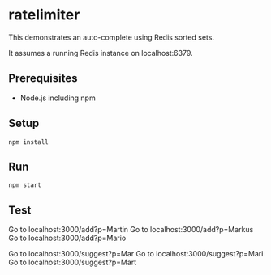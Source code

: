 # ratelimiter
This demonstrates an auto-complete using Redis sorted sets.

It assumes a running Redis instance on localhost:6379.

## Prerequisites
- Node.js including npm

## Setup
```npm install```

## Run
```npm start```

## Test

Go to localhost:3000/add?p=Martin
Go to localhost:3000/add?p=Markus
Go to localhost:3000/add?p=Mario

Go to localhost:3000/suggest?p=Mar
Go to localhost:3000/suggest?p=Mari
Go to localhost:3000/suggest?p=Mart
